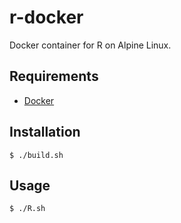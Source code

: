# r-docker

Docker container for R on Alpine Linux.

## Requirements
- [Docker](https://www.docker.com/)

## Installation
```
$ ./build.sh
```

## Usage
```
$ ./R.sh
```
